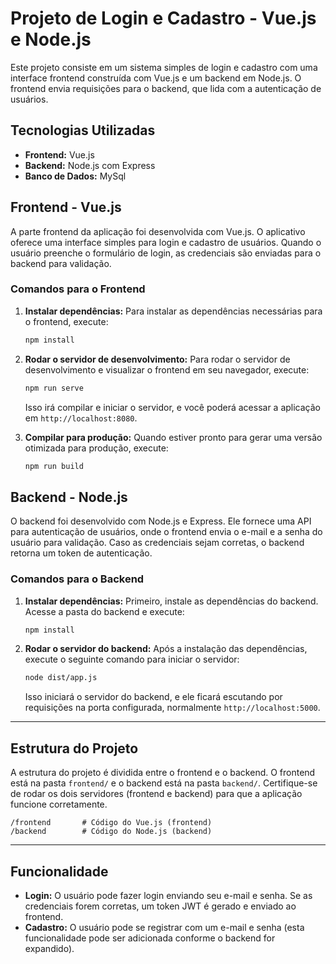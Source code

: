 
# Projeto de Login e Cadastro - Vue.js e Node.js

Este projeto consiste em um sistema simples de login e cadastro com uma interface frontend construída com Vue.js e um backend em Node.js. O frontend envia requisições para o backend, que lida com a autenticação de usuários.

## Tecnologias Utilizadas

- **Frontend:** Vue.js
- **Backend:** Node.js com Express
- **Banco de Dados:** MySql

## Frontend - Vue.js

A parte frontend da aplicação foi desenvolvida com Vue.js. O aplicativo oferece uma interface simples para login e cadastro de usuários. Quando o usuário preenche o formulário de login, as credenciais são enviadas para o backend para validação.

### Comandos para o Frontend

1. **Instalar dependências:**
   Para instalar as dependências necessárias para o frontend, execute:

   ```bash
   npm install
   ```

2. **Rodar o servidor de desenvolvimento:**
   Para rodar o servidor de desenvolvimento e visualizar o frontend em seu navegador, execute:

   ```bash
   npm run serve
   ```

   Isso irá compilar e iniciar o servidor, e você poderá acessar a aplicação em `http://localhost:8080`.

3. **Compilar para produção:**
   Quando estiver pronto para gerar uma versão otimizada para produção, execute:

   ```bash
   npm run build
   ```

## Backend - Node.js

O backend foi desenvolvido com Node.js e Express. Ele fornece uma API para autenticação de usuários, onde o frontend envia o e-mail e a senha do usuário para validação. Caso as credenciais sejam corretas, o backend retorna um token de autenticação.

### Comandos para o Backend

1. **Instalar dependências:**
   Primeiro, instale as dependências do backend. Acesse a pasta do backend e execute:

   ```bash
   npm install
   ```

2. **Rodar o servidor do backend:**
   Após a instalação das dependências, execute o seguinte comando para iniciar o servidor:

   ```bash
   node dist/app.js
   ```

   Isso iniciará o servidor do backend, e ele ficará escutando por requisições na porta configurada, normalmente `http://localhost:5000`.

---

## Estrutura do Projeto

A estrutura do projeto é dividida entre o frontend e o backend. O frontend está na pasta `frontend/` e o backend está na pasta `backend/`. Certifique-se de rodar os dois servidores (frontend e backend) para que a aplicação funcione corretamente.

```
/frontend       # Código do Vue.js (frontend)
/backend        # Código do Node.js (backend)
```

---

## Funcionalidade

- **Login:** O usuário pode fazer login enviando seu e-mail e senha. Se as credenciais forem corretas, um token JWT é gerado e enviado ao frontend.
- **Cadastro:** O usuário pode se registrar com um e-mail e senha (esta funcionalidade pode ser adicionada conforme o backend for expandido).



